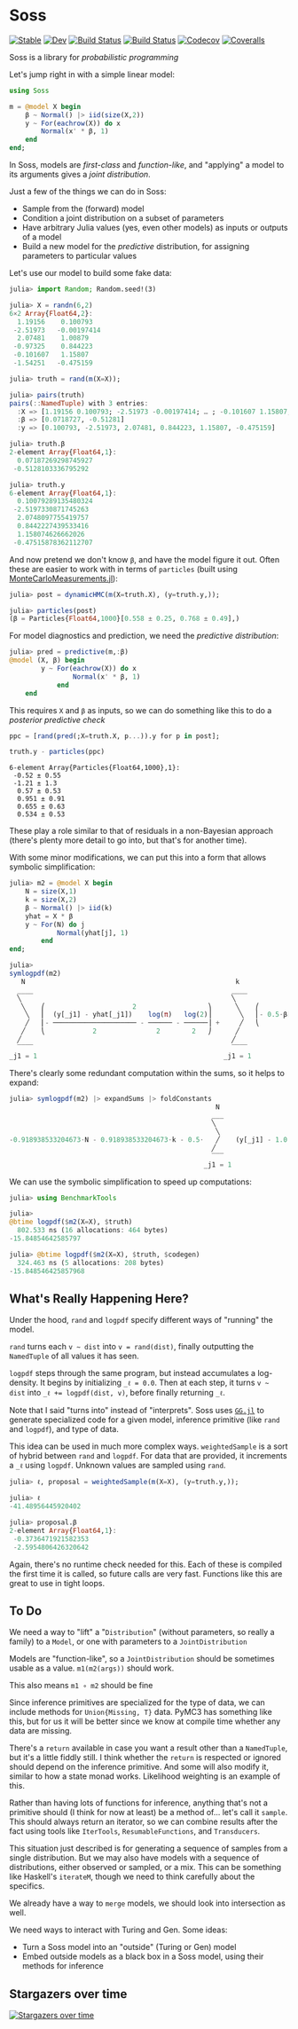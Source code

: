 # Soss

[![Stable](https://img.shields.io/badge/docs-stable-blue.svg)](https://cscherrer.github.io/Soss.jl/stable)
[![Dev](https://img.shields.io/badge/docs-dev-blue.svg)](https://cscherrer.github.io/Soss.jl/dev)
[![Build Status](https://travis-ci.com/cscherrer/Soss.jl.svg?branch=master)](https://travis-ci.com/cscherrer/Soss.jl)
[![Build Status](https://ci.appveyor.com/api/projects/status/github/cscherrer/Soss.jl?svg=true)](https://ci.appveyor.com/project/cscherrer/Soss-jl)
[![Codecov](https://codecov.io/gh/cscherrer/Soss.jl/branch/master/graph/badge.svg)](https://codecov.io/gh/cscherrer/Soss.jl)
[![Coveralls](https://coveralls.io/repos/github/cscherrer/Soss.jl/badge.svg?branch=master)](https://coveralls.io/github/cscherrer/Soss.jl?branch=master)

Soss is a library for _probabilistic programming_

Let's jump right in with a simple linear model:

````julia
using Soss 

m = @model X begin
    β ~ Normal() |> iid(size(X,2))
    y ~ For(eachrow(X)) do x
        Normal(x' * β, 1)
    end
end;
````





In Soss, models are _first-class_ and _function-like_, and "applying" a model to its arguments gives a _joint distribution_.

Just a few of the things we can do in Soss:

- Sample from the (forward) model
- Condition a joint distribution on a subset of parameters
- Have arbitrary Julia values (yes, even other models) as inputs or outputs of a model
- Build a new model for the _predictive_ distribution, for assigning parameters to particular values

Let's use our model to build some fake data:
````julia
julia> import Random; Random.seed!(3)

julia> X = randn(6,2)
6×2 Array{Float64,2}:
  1.19156    0.100793  
 -2.51973   -0.00197414
  2.07481    1.00879   
 -0.97325    0.844223  
 -0.101607   1.15807   
 -1.54251   -0.475159  

````



````julia
julia> truth = rand(m(X=X));

julia> pairs(truth)
pairs(::NamedTuple) with 3 entries:
  :X => [1.19156 0.100793; -2.51973 -0.00197414; … ; -0.101607 1.15807; -1.5425…
  :β => [0.0718727, -0.51281]
  :y => [0.100793, -2.51973, 2.07481, 0.844223, 1.15807, -0.475159]

````



````julia
julia> truth.β
2-element Array{Float64,1}:
  0.07187269298745927
 -0.5128103336795292 

````



````julia
julia> truth.y
6-element Array{Float64,1}:
  0.10079289135480324
 -2.5197330871745263 
  2.0748097755419757 
  0.8442227439533416 
  1.158074626662026  
 -0.47515878362112707

````





And now pretend we don't know `β`, and have the model figure it out. 
Often these are easier to work with in terms of `particles` (built using [MonteCarloMeasurements.jl](https://github.com/baggepinnen/MonteCarloMeasurements.jl)):

````julia
julia> post = dynamicHMC(m(X=truth.X), (y=truth.y,));

julia> particles(post)
(β = Particles{Float64,1000}[0.558 ± 0.25, 0.768 ± 0.49],)

````





For model diagnostics and prediction, we need the _predictive distribution_:
````julia
julia> pred = predictive(m,:β)
@model (X, β) begin
        y ~ For(eachrow(X)) do x
                Normal(x' * β, 1)
            end
    end


````





This requires `X` and `β` as inputs, so we can do something like this to do a _posterior predictive check_

````julia
ppc = [rand(pred(;X=truth.X, p...)).y for p in post];

truth.y - particles(ppc)
````


````
6-element Array{Particles{Float64,1000},1}:
 -0.52 ± 0.55 
 -1.21 ± 1.3  
  0.57 ± 0.53 
  0.951 ± 0.91
  0.655 ± 0.63
  0.534 ± 0.53
````





These play a role similar to that of residuals in a non-Bayesian approach (there's plenty more detail to go into, but that's for another time).

With some minor modifications, we can put this into a form that allows symbolic simplification:
````julia
julia> m2 = @model X begin
    N = size(X,1)
    k = size(X,2)
    β ~ Normal() |> iid(k)
    yhat = X * β
    y ~ For(N) do j
            Normal(yhat[j], 1)
        end
end;

julia> 
symlogpdf(m2)
   N                                                     k                                                         
  ____                                                  ____                                                       
  ╲                                                     ╲                                                          
   ╲    ⎛                      2                  ⎞      ╲    ⎛            2                       log(π)   log(2)⎞
    ╲   ⎜  (y[_j1] - yhat[_j1])    log(π)   log(2)⎟       ╲   ⎜- 0.5⋅β[_j1]  - 0.693147180559945 - ────── + ──────⎟
    ╱   ⎜- ───────────────────── - ────── - ──────⎟ +     ╱   ⎝                                      2        2   ⎠
   ╱    ⎝            2               2        2   ⎠      ╱                                                         
  ╱                                                     ╱                                                          
  ‾‾‾‾                                                  ‾‾‾‾                                                       
_j1 = 1                                               _j1 = 1                                                      

````





There's clearly some redundant computation within the sums, so it helps to expand:

````julia
julia> symlogpdf(m2) |> expandSums |> foldConstants
                                                    N                                       k           
                                                   ___                                     ___          
                                                   ╲                                       ╲            
                                                    ╲                            2          ╲          2
-0.918938533204673⋅N - 0.918938533204673⋅k - 0.5⋅   ╱    (y[_j1] - 1.0⋅yhat[_j1])  - 0.5⋅   ╱    β[_j1] 
                                                   ╱                                       ╱            
                                                   ‾‾‾                                     ‾‾‾          
                                                 _j1 = 1                                 _j1 = 1        

````





We can use the symbolic simplification to speed up computations:

````julia
julia> using BenchmarkTools

julia> 
@btime logpdf($m2(X=X), $truth)
  802.533 ns (16 allocations: 464 bytes)
-15.84854642585797

julia> @btime logpdf($m2(X=X), $truth, $codegen)
  324.463 ns (5 allocations: 208 bytes)
-15.848546425857968

````





## What's Really Happening Here?

Under the hood, `rand` and `logpdf` specify different ways of "running" the model.

 `rand`  turns each `v ~ dist` into `v = rand(dist)`, finally outputting the `NamedTuple` of all values it has seen.

`logpdf` steps through the same program, but instead accumulates a log-density. It begins by initializing `_ℓ = 0.0`. Then at each step, it turns `v ~ dist` into `_ℓ += logpdf(dist, v)`, before finally returning `_ℓ`.

Note that I said "turns into" instead of "interprets". Soss uses [`GG.jl`](https://github.com/thautwarm/GG.jl) to generate specialized code for a given model, inference primitive (like `rand` and `logpdf`), and type of data. 

This idea can be used in much more complex ways. `weightedSample` is a sort of hybrid between `rand` and `logpdf`. For data that are provided, it increments a `_ℓ` using `logpdf`. Unknown values are sampled using `rand`.

````julia
julia> ℓ, proposal = weightedSample(m(X=X), (y=truth.y,));

julia> ℓ
-41.48956445920402

julia> proposal.β
2-element Array{Float64,1}:
 -0.3736471921582353
 -2.5954806426320642

````





Again, there's no runtime check needed for this. Each of these is compiled the first time it is called, so future calls are very fast. Functions like this are great to use in tight loops.



## To Do

We need a way to "lift" a "`Distribution`" (without parameters, so really a family) to a `Model`, or one with parameters to a `JointDistribution`

Models are "function-like", so a `JointDistribution` should be sometimes usable as a value. `m1(m2(args))` should work.

This also means `m1 ∘ m2` should be fine

Since inference primitives are specialized for the type of data, we can include methods for `Union{Missing, T}` data. PyMC3 has something like this, but for us it will be better since we know at compile time whether any data are missing.

There's a `return` available in case you want a result other than a `NamedTuple`, but it's a little fiddly still. I think whether the `return` is respected or ignored should depend on the inference primitive. And some will also modify it, similar to how a state monad works. Likelihood weighting is an example of this.

Rather than having lots of functions for inference, anything that's not a primitive should (I think for now at least) be a method of... let's call it `sample`. This should always return an iterator, so we can combine results after the fact using tools like `IterTools`, `ResumableFunctions`, and `Transducers`.

This situation just described is for generating a sequence of samples from a single distribution. But we may also have models with a sequence of distributions, either observed or sampled, or a mix. This can be something like Haskell's `iterateM`, though we need to think carefully about the specifics.

We already have a way to `merge` models, we should look into intersection as well.

We need ways to interact with Turing and Gen. Some ideas:

- Turn a Soss model into an "outside" (Turing or Gen) model
- Embed outside models as a black box in a Soss model, using their methods for inference

## Stargazers over time

[![Stargazers over time](https://starchart.cc/cscherrer/Soss.jl.svg)](https://starchart.cc/cscherrer/Soss.jl)


